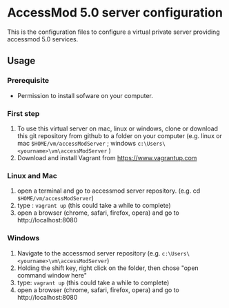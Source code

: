 # AccessMod 5.0 server configuration

This is the configuration files to configure a virtual private server providing accessmod 5.0 services.

## Usage

### Prerequisite  
- Permission to install sofware on your computer.

### First step
1. To use this virtual server on mac, linux or windows, clone or download this git repository from github to a folder on your computer (e.g. linux or mac `$HOME/vm/accessModServer` ;  windows `c:\Users\<yourname>\vm\accessModServer`  ) 
2. Download and install Vagrant from https://www.vagrantup.com

### Linux and Mac
1. open a terminal and go to accessmod server repository. (e.g. cd `$HOME/vm/accessModServer`)
2. type : `vagrant up` (this could take a while to complete)
3. open a browser (chrome, safari, firefox, opera) and go to http://localhost:8080

### Windows
1. Navigate to the accessmod server repository (e.g. `c:\Users\<yourname>\vm\accessModServer`)
2. Holding the shift key, right click on the folder, then chose "open command window here"
3. type: `vagrant up` (this could take a while to complete)
4. open a browser (chrome, safari, firefox, opera) and go to http://localhost:8080
